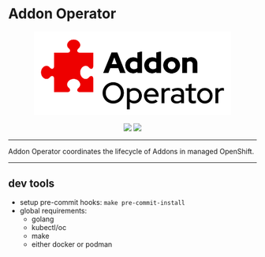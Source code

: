 # Addon Operator

<p align="center">
  <img src="docs/logo/addon-operator-github.png" width=400px>
</p>

<p align="center">
  <img src="https://img.shields.io/github/license/openshift/addon-operator"/>
  <img src="https://img.shields.io/badge/Cool%20Factor-Over%209000!-blue"/>
</p>

---

Addon Operator coordinates the lifecycle of Addons in managed OpenShift.

---

## dev tools

- setup pre-commit hooks: `make pre-commit-install`
- global requirements:
	- golang
	- kubectl/oc
	- make
	- either docker or podman
